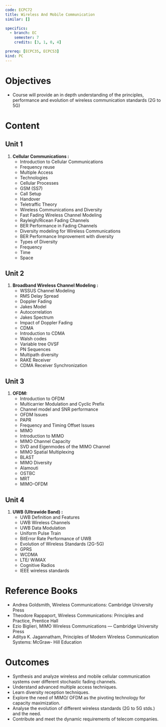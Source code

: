 ```yaml
---
code: ECPC72
title: Wireless And Mobile Communication
similar: []

specifics:
  - branch: EC
    semester: 7
    credits: [3, 1, 0, 4]

prereq: [ECPC35, ECPC53]
kind: PC
---
```


# Objectives

- Course will provide an in depth understanding of the principles, performance and evolution of wireless communication standards (2G to 5G)

# Content

## Unit 1

1. **Cellular Communications :**
   - Introduction to Cellular Communications
   - Frequency reuse
   - Multiple Access
   - Technologies
   - Cellular Processes
   - GSM (SS7)
   - Call Setup
   - Handover
   - Teletraffic Theory
   - Wireless Communications and Diversity
   - Fast Fading Wireless Channel Modeling
   - Rayleigh/Ricean Fading Channels
   - BER Performance in Fading Channels
   - Diversity modeling for Wireless Communications
   - BER Performance Improvement with diversity
   - Types of Diversity
   - Frequency
   - Time
   - Space

## Unit 2

1. **Broadband Wireless Channel Modeling :**
   - WSSUS Channel Modeling
   - RMS Delay Spread
   - Doppler Fading
   - Jakes Model
   - Autocorrelation
   - Jakes Spectrum
   - Impact of Doppler Fading
   - CDMA
   - Introduction to CDMA
   - Walsh codes
   - Variable tree OVSF
   - PN Sequences
   - Multipath diversity
   - RAKE Receiver
   - CDMA Receiver Synchronization

## Unit 3

1. **OFDM:**
   - Introduction to OFDM
   - Multicarrier Modulation and Cyclic Prefix
   - Channel model and SNR performance
   - OFDM Issues
   - PAPR
   - Frequency and Timing Offset Issues
   - MIMO
   - Introduction to MIMO
   - MIMO Channel Capacity
   - SVD and Eigenmodes of the MIMO Channel
   - MIMO Spatial Multiplexing
   - BLAST
   - MIMO Diversity
   - Alamouti
   - OSTBC
   - MRT
   - MIMO-OFDM

## Unit 4

1. **UWB (Ultrawide Band) :**
   - UWB Definition and Features
   - UWB Wireless Channels
   - UWB Data Modulation
   - Uniform Pulse Train
   - BitError Rate Performance of UWB
   - Evolution of Wireless Standards (2G-5G)
   - GPRS
   - WCDMA
   - LTE/ WiMAX
   - Cognitive Radios
   - IEEE wireless standards

# Reference Books

- Andrea Goldsmith, Wireless Communications: Cambridge University Press
- Theodore Rappaport, Wireless Communications: Principles and Practice, Prentice Hall
- Ezio Biglieri, MIMO Wireless Communications –– Cambridge University Press
- Aditya K. Jagannatham, Principles of Modern Wireless Communication Systems: McGraw- Hill Education

# Outcomes

- Synthesis and analyze wireless and mobile cellular communication systems over different stochastic fading channels.
- Understand advanced multiple access techniques.
- Learn diversity reception techniques.
- Explore the need of MIMO/ OFDM as the pivoting technology for capacity maximization.
- Analyse the evolution of different wireless standards (2G to 5G stds.) and the need.
- Contribute and meet the dynamic requirements of telecom companies.
